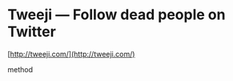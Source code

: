 <!--
id: 113284338
link: http://tumblr.atmos.org/post/113284338/tweeji-follow-dead-people-on-twitter
slug: tweeji-follow-dead-people-on-twitter
date: Tue May 26 2009 08:37:29 GMT-0700 (PDT)
publish: 2009-05-026
tags: 
title: Tweeji — Follow dead people on Twitter
-->


Tweeji — Follow dead people on Twitter
======================================

[http://tweeji.com/](http://tweeji.com/)

method

